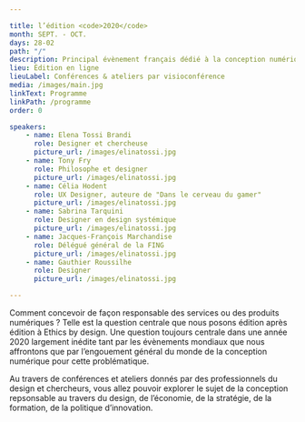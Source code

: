 ```yaml
---

title: l’édition <code>2020</code>
month: SEPT. - OCT.
days: 28-02
path: "/"
description: Principal évènement français dédié à la conception numérique responsable et durable
lieu: Édition en ligne
lieuLabel: Conférences & ateliers par visioconférence
media: /images/main.jpg
linkText: Programme
linkPath: /programme
order: 0

speakers:
    - name: Elena Tossi Brandi
      role: Designer et chercheuse
      picture_url: /images/elinatossi.jpg
    - name: Tony Fry
      role: Philosophe et designer
      picture_url: /images/elinatossi.jpg
    - name: Célia Hodent
      role: UX Designer, auteure de "Dans le cerveau du gamer"
      picture_url: /images/elinatossi.jpg
    - name: Sabrina Tarquini
      role: Designer en design systémique
      picture_url: /images/elinatossi.jpg
    - name: Jacques-François Marchandise
      role: Délégué général de la FING
      picture_url: /images/elinatossi.jpg
    - name: Gauthier Roussilhe
      role: Designer
      picture_url: /images/elinatossi.jpg

---
```


Comment concevoir de façon responsable des services ou des produits numériques ? Telle est la question centrale que nous posons édition après édition à Ethics by design. Une question toujours centrale dans une année 2020 largement inédite tant par les évènements mondiaux que nous affrontons que par l’engouement général du monde de la conception numérique pour cette problématique.

Au travers de conférences et ateliers donnés par des professionnels du design et chercheurs, vous allez pouvoir explorer le sujet de la conception repsonsable au travers du design, de l’économie, de la stratégie, de la formation, de la politique d’innovation.
